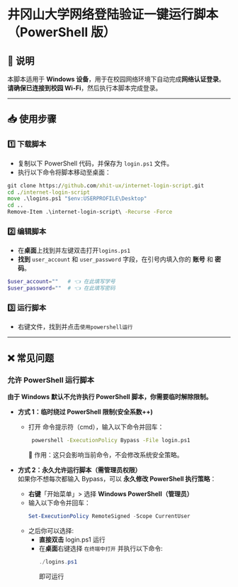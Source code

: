 # **井冈山大学网络登陆验证一键运行脚本（PowerShell 版）**  

## **📌 说明**  
本脚本适用于 **Windows 设备**，用于在校园网络环境下自动完成**网络认证登录**。  
**请确保已连接到校园 Wi-Fi**，然后执行本脚本完成登录。  

---

## **📥 使用步骤**  

### **1️⃣ 下载脚本**  
- 复制以下 PowerShell 代码，并保存为 `login.ps1` 文件。  
- 执行以下命令将脚本移动至桌面：

```cmd
git clone https://github.com/xhit-ux/internet-login-script.git
cd ./internet-login-script
move .\logins.ps1 "$env:USERPROFILE\Desktop"
cd ..
Remove-Item .\internet-login-script\ -Recurse -Force

```
### **2️⃣ 编辑脚本**
- 在**桌面**上找到并左键双击打开`logins.ps1`
- **找到** `user_account` 和 `user_password` 字段，在引号内填入你的 **账号** 和 **密码**。  

```powershell
$user_account=""   # 👈 在此填写学号
$user_password=""  # 👈 在此填写密码
```

### **3️⃣ 运行脚本**
- 右键文件，找到并点击`使用powershell运行`

---
## **❌ 常见问题**
### 允许 PowerShell 运行脚本
**由于 Windows 默认不允许执行 PowerShell 脚本，你需要临时解除限制。**

- **方式 1：临时绕过 PowerShell 限制(安全系数++)**  
  - 打开 命令提示符（cmd），输入以下命令并回车：
    ```cmd
     powershell -ExecutionPolicy Bypass -File login.ps1
    ```
    🎯 作用：这只会影响当前命令，不会修改系统安全策略。

- **方式 2：永久允许运行脚本（需管理员权限）**  
如果你不想每次都输入 Bypass，可以 **永久修改 PowerShell 执行策略**：

  - **右键**「开始菜单」> 选择 **Windows PowerShell（管理员）**
  - 输入以下命令并回车：
    ```powershell
    Set-ExecutionPolicy RemoteSigned -Scope CurrentUser
    ```
  - 之后你可以选择:
    -  **直接双击** login.ps1 运行
    - 在**桌面**右键选择 `在终端中打开` 并执行以下命令:
      ```powershell
      ./logins.ps1
      ```
      即可运行
